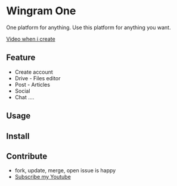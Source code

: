 # Wingram One

One platform for anything. Use this platform for anything you want.

[Video when i create]()

## Feature
- Create account
- Drive - Files editor
- Post - Articles 
- Social 
- Chat 
....

## Usage

## Install

## Contribute
- fork, update, merge, open issue is happy
- [Subscribe my Youtube](https://www.youtube.com/@WingramOrg)